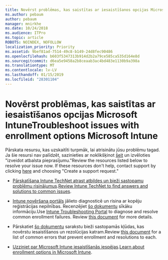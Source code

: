 ```yaml
---
title: Novērst problēmas, kas saistītas ar iesaistīšanos opcijas Microsoft Intune
ms.author: pebaum
author: pebaum
manager: mnirkhe
ms.date: 10/24/2018
ms.audience: ITPro
ms.topic: article
ROBOTS: NOINDEX, NOFOLLOW
localization_priority: Priority
ms.assetid: 9bef81ad-7514-49c8-b149-24d8fec90486
ms.openlocfilehash: b603f5347313b914d2b2a79ce585ca535d164e8d
ms.sourcegitcommit: d6ea5e9458a2b8ceaab3ac4bd483e1130b9a398a
ms.translationtype: MT
ms.contentlocale: lv-LV
ms.lasthandoff: 01/15/2019
ms.locfileid: "28301104"
---
```

# <a name="troubleshoot-issues-with-enrollment-options-microsoft-intune"></a><span data-ttu-id="270d1-102">Novērst problēmas, kas saistītas ar iesaistīšanos opcijas Microsoft Intune</span><span class="sxs-lookup"><span data-stu-id="270d1-102">Troubleshoot issues with enrollment options Microsoft Intune</span></span>

<span data-ttu-id="270d1-p101">Pārskata resursu, kas uzskaitīti turpmāk, lai atrisinātu jūsu problēmu tagad. Ja šie resursi nav palīdzēt, sazinieties ar noklikšķinot [šeit](https://portal.azure.com/#blade/Microsoft_Intune_DeviceSettings/ExtensionLandingBlade/help) un izvēloties "izveidot atbalsta pieprasījumu."</span><span class="sxs-lookup"><span data-stu-id="270d1-p101">Review the resources listed below to resolve your issue now. If these resources don't help, contact support by clicking [here](https://portal.azure.com/#blade/Microsoft_Intune_DeviceSettings/ExtensionLandingBlade/help) and choosing "Create a support request."</span></span> 
  
- <span data-ttu-id="270d1-105">[Pārskatīšana Intune TechNet atrast atbildes un bieži sastopamu problēmu risinājumus](https://social.technet.microsoft.com/Forums/en-US/home?category=microsoftintune&amp;filter=alltypes&amp;sort=lastpostdesc).</span><span class="sxs-lookup"><span data-stu-id="270d1-105">[Review Intune TechNet to find answers and solutions to common issues](https://social.technet.microsoft.com/Forums/en-US/home?category=microsoftintune&amp;filter=alltypes&amp;sort=lastpostdesc).</span></span>
    
- <span data-ttu-id="270d1-p102">[Intune novēršana portāls](https://devicemanagement.microsoft.com/#blade/Microsoft_Intune_DeviceSettings/TroubleshootBlade) jālieto diagnosticē un risina ar kopēju reģistrācijas nepilnības. Recenzējiet [šo dokumentu](https://docs.microsoft.com/en-us/intune/help-desk-operators) sīkāku informāciju.</span><span class="sxs-lookup"><span data-stu-id="270d1-p102">Use [Intune Troubleshooting Portal](https://devicemanagement.microsoft.com/#blade/Microsoft_Intune_DeviceSettings/TroubleshootBlade) to diagnose and resolve common enrollment failures. Review [this document](https://docs.microsoft.com/en-us/intune/help-desk-operators) for more details.</span></span> 
    
- <span data-ttu-id="270d1-108">Pārskatiet [šo dokumentu](https://docs.microsoft.com/en-us/intune-classic/Troubleshoot/troubleshoot-device-enrollment-in-intune) sarakstu bieži sastopamās kļūdas, kas novērstu iesaistīšanos un rezolūcijas katram.</span><span class="sxs-lookup"><span data-stu-id="270d1-108">Review [this document](https://docs.microsoft.com/en-us/intune-classic/Troubleshoot/troubleshoot-device-enrollment-in-intune) for a list of common errors that prevent enrollment and resolutions to each.</span></span> 
    
- <span data-ttu-id="270d1-109">[Uzziniet par Microsoft Intune iesaistīšanās iespējas](https://docs.microsoft.com/en-us/intune/enrollment-options).</span><span class="sxs-lookup"><span data-stu-id="270d1-109">[Learn about enrollment options in Microsoft Intune](https://docs.microsoft.com/en-us/intune/enrollment-options).</span></span>
    

